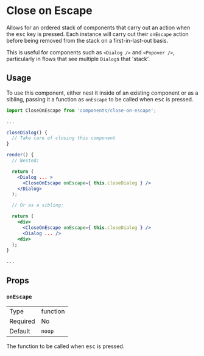 # Close on Escape

Allows for an ordered stack of components that carry out an action when the <kbd>esc</kbd> key is pressed. Each instance will carry out their `onEscape` action before being removed from the stack on a first-in-last-out basis.

This is useful for components such as `<Dialog />` and `<Popover />`, particularly in flows that see multiple `Dialog`s that 'stack'.

## Usage

To use this component, either nest it inside of an existing component or as a sibling, passing it a function as `onEscape` to be called when <kbd>esc</kbd> is pressed.

```jsx
import CloseOnEscape from 'components/close-on-escape';

...

closeDialog() {
  // Take care of closing this component
}

render() {
  // Nested:

  return (
    <Dialog ... >
      <CloseOnEscape onEscape={ this.closeDialog } />
    </Dialog>
  );

  // Or as a sibling:

  return (
    <div>
      <CloseOnEscape onEscape={ this.closeDialog } />
      <Dialog ... />
    <div>
  );
}

...

```

## Props

### `onEscape`

<table>
	<tr><td>Type</td><td>function</td></tr>
	<tr><td>Required</td><td>No</td></tr>
	<tr><td>Default</td><td><code>noop</code></td></tr>
</table>

The function to be called when <kbd>esc</kbd> is pressed.
